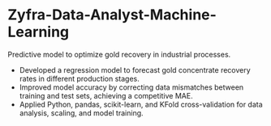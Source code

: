 # Zyfra-Data-Analyst-Machine-Learning
Predictive model to optimize gold recovery in industrial processes.


- Developed a regression model to forecast gold concentrate recovery rates in different production stages.
- Improved model accuracy by correcting data mismatches between training and test sets, achieving a competitive MAE.
- Applied Python, pandas, scikit-learn, and KFold cross-validation for data analysis, scaling, and model training.
